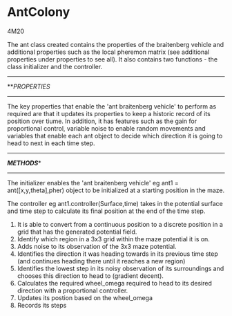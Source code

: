 # AntColony
4M20

The ant class created contains the properties of the braitenberg vehicle and additional properties such as the local pheremon matrix (see additional properties under properties to see all). It also contains two functions - the class initializer and the controller. 



*****
***PROPERTIES*
*******
The key properties that enable the 'ant braitenberg vehicle' to perform as required are that it updates its properties to keep a historic record of its position over tiume. In addition, it has features such as the gain for proportional control, variable noise to enable random movements and variables that enable each ant object to decide which direction it is going to head to next in each time step. 
********
***METHODS****
**********
The initializer enables the 'ant braitenberg vehicle' eg ant1 = ant([x,y,theta],pher) object to be initialized at a starting position in the maze. 

The controller eg ant1.controller(Surface,time) takes in the potential surface and time step to calculate its final position at the end of the time step. 
1. It is able to convert from a continuous position to a discrete position in a grid that has the generated potential field. 
2. Identify which region in a 3x3 grid within the maze potential it is on.
3. Adds noise to its observation of the 3x3 maze potential. 
4. Identifies the direction it was heading towards in its previous time step (and continues heading there until it reaches a new region)
5. Identifies the lowest step in its noisy observation of its surroundings and chooses this direction to head to (gradient decent). 
6. Calculates the required wheel_omega required to head to its desired direction with a proportional controller.
7. Updates its postion based on the wheel_omega
8. Records its steps



